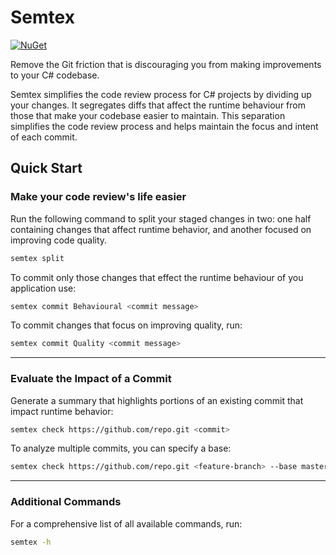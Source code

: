 # Semtex
[![NuGet](https://img.shields.io/nuget/v/semtex.svg)](https://www.nuget.org/packages/semtex/)

Remove the Git friction that is discouraging you from making improvements to your C# codebase. 

Semtex simplifies the code review process for C# projects by dividing up your changes. It segregates
diffs that affect the runtime behaviour from those that make your codebase easier to maintain. This separation 
simplifies the code review process and helps maintain the focus and intent of each commit.

## Quick Start
### Make your code review's life easier
Run the following command to split your staged changes in two: one half containing changes that affect runtime
behavior, and another focused on improving code quality.
```sh
semtex split
```
To commit only those changes that effect the runtime behaviour of you application use:
```sh
semtex commit Behavioural <commit message>
```
To commit changes that focus on improving quality, run:
```sh
semtex commit Quality <commit message>
```

-------
 
### Evaluate the Impact of a Commit
Generate a summary that highlights portions of an existing commit that impact runtime behavior:
```sh
semtex check https://github.com/repo.git <commit>
```
To analyze multiple commits, you can specify a base:
```sh
semtex check https://github.com/repo.git <feature-branch> --base master
```

-----
### Additional Commands
For a comprehensive list of all available commands, run:
```sh
semtex -h
```